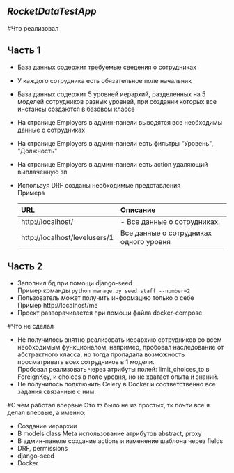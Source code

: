 ***RocketDataTestApp***
-----------------------
#Что реализовал
## Часть 1
- База данных содержит требуемые сведения о сотрудниках
- У каждого сотрудника есть обязательное поле начальник
- База данных содержит 5 уровней иерархий, разделенных на 5 моделей сотрудников разных уровней, при созданни которых все инстансы создаются в базовом классе
- На странице Employers в админ-панели выводятся все необходимы данные о сотрудниках
- На странице Employers в админ-панели есть фильтры "Уровень", "Должность"
- На странице Employers в админ-панели есть action удаляющий выплаченную зп
- Используя DRF созданы необходимые представления
  <br/>
  Примерs
  <br/>
  
  |URL|Описание|
  |:---|:----|  
  |http://localhost/ |- Все данные о сотрудниках. |
  |http://localhost/levelusers/1|Все данные о сотрудниках одного уровня|
## Часть 2
- Заполнил бд при помощи django-seed
  <br/>
  Пример команды
  `python manage.py seed staff --number=2`
- Пользователь может получить информацию только о себе
  <br/>
  Пример
  http://localhost/me
- Проект разворачивается при помощи файла docker-compose

#Что не сделал
- Не получилось внятно реализовать иерархию сотрудников со всем необходимым функционалом, например, 
  пробовал наследование от абстрактного класса, но тогда пропадала возможность просматривать всех сотрудников в 1 модели.
  <br/> 
  Пробовал реализовать через атрибуты полей: limit_choices_to в ForeignKey, и choices в поле уровня, но не хватает опыта и знаний.
- Не получилось подключить Celery в Docker и соответственно все задания связанные с ним.

#C чем работал впервые
Это тз было не из простых, тк почти все я делал впервые, а именно:
- Создание иерархии
- В models class Meta использование атрибутов abstract, proxy
- В админ-панеле создание actions и изменение шаблона через fields
- DRF, permissions
- django-seed
- Docker



  
